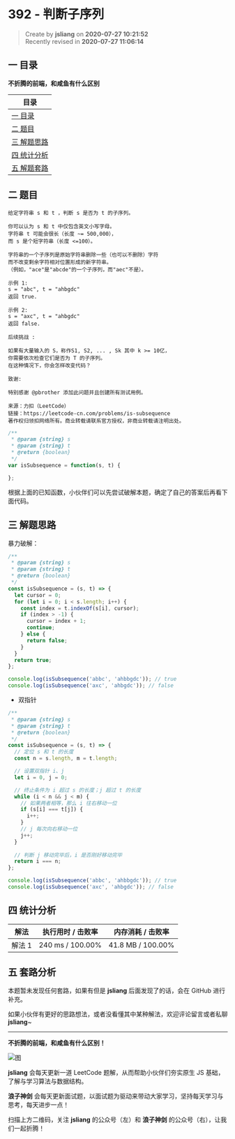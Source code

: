 392 - 判断子序列
===

> Create by **jsliang** on **2020-07-27 10:21:52**  
> Recently revised in **2020-07-27 11:06:14**  

## 一 目录

**不折腾的前端，和咸鱼有什么区别**

| 目录 |
| --- |
| [一 目录](#chapter-one) |
| [二 题目](#chapter-two) |
| [三 解题思路](#chapter-three) |
| [四 统计分析](#chapter-four) |
| [五 解题套路](#chapter-five) |

## 二 题目



```
给定字符串 s 和 t ，判断 s 是否为 t 的子序列。

你可以认为 s 和 t 中仅包含英文小写字母。
字符串 t 可能会很长（长度 ~= 500,000），
而 s 是个短字符串（长度 <=100）。

字符串的一个子序列是原始字符串删除一些（也可以不删除）字符
而不改变剩余字符相对位置形成的新字符串。
（例如，"ace"是"abcde"的一个子序列，而"aec"不是）。

示例 1:
s = "abc", t = "ahbgdc"
返回 true.

示例 2:
s = "axc", t = "ahbgdc"
返回 false.

后续挑战 :

如果有大量输入的 S，称作S1, S2, ... , Sk 其中 k >= 10亿，
你需要依次检查它们是否为 T 的子序列。
在这种情况下，你会怎样改变代码？

致谢:

特别感谢 @pbrother 添加此问题并且创建所有测试用例。

来源：力扣（LeetCode）
链接：https://leetcode-cn.com/problems/is-subsequence
著作权归领扣网络所有。商业转载请联系官方授权，非商业转载请注明出处。
```

```js
/**
 * @param {string} s
 * @param {string} t
 * @return {boolean}
 */
var isSubsequence = function(s, t) {

};
```

根据上面的已知函数，小伙伴们可以先尝试破解本题，确定了自己的答案后再看下面代码。

## 三 解题思路



暴力破解：

```js
/**
 * @param {string} s
 * @param {string} t
 * @return {boolean}
 */
const isSubsequence = (s, t) => {
  let cursor = 0;
  for (let i = 0; i < s.length; i++) {
    const index = t.indexOf(s[i], cursor);
    if (index > -1) {
      cursor = index + 1;
      continue;
    } else {
      return false;
    }
  }
  return true;
};

console.log(isSubsequence('abbc', 'ahbbgdc')); // true
console.log(isSubsequence('axc', 'ahbgdc')); // false
```

* 双指针

```js
/**
 * @param {string} s
 * @param {string} t
 * @return {boolean}
 */
const isSubsequence = (s, t) => {
  // 定位 s 和 t 的长度
  const n = s.length, m = t.length;

  // 设置双指针 i、j
  let i = 0, j = 0;

  // 终止条件为 i 超过 s 的长度；j 超过 t 的长度
  while (i < n && j < m) {
    // 如果两者相等，那么 i 往右移动一位
    if (s[i] === t[j]) {
      i++;
    }
    // j 每次向右移动一位
    j++;
  }
  
  // 判断 j 移动完毕后，i 是否刚好移动完毕
  return i === n;
};

console.log(isSubsequence('abbc', 'ahbbgdc')); // true
console.log(isSubsequence('axc', 'ahbgdc')); // false
```

## 四 统计分析



| 解法 | 执行用时 / 击败率 | 内存消耗 / 击败率 |
| --- | --- | --- |
| 解法 1 | 240 ms / 100.00%  | 41.8 MB / 100.00% |

## 五 套路分析



本题暂未发现任何套路，如果有但是 **jsliang** 后面发现了的话，会在 GitHub 进行补充。

如果小伙伴有更好的思路想法，或者没看懂其中某种解法，欢迎评论留言或者私聊 **jsliang**~

---

**不折腾的前端，和咸鱼有什么区别！**

![图](https://github.com/LiangJunrong/document-library/blob/master/public-repertory/img/z-index-small.png?raw=true)

**jsliang** 会每天更新一道 LeetCode 题解，从而帮助小伙伴们夯实原生 JS 基础，了解与学习算法与数据结构。

**浪子神剑** 会每天更新面试题，以面试题为驱动来带动大家学习，坚持每天学习与思考，每天进步一点！

扫描上方二维码，关注 **jsliang** 的公众号（左）和 **浪子神剑** 的公众号（右），让我们一起折腾！

